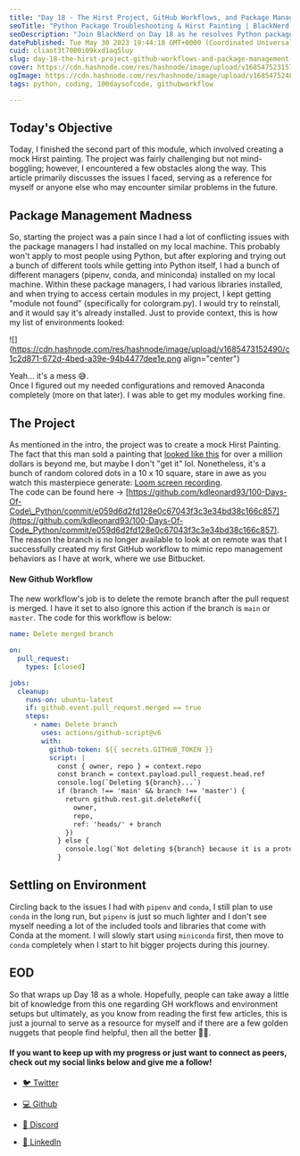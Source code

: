 ```yaml
---
title: "Day 18 - The Hirst Project, GitHub Workflows, and Package Management Woes"
seoTitle: "Python Package Troubleshooting & Hirst Painting | BlackNerd's Journey"
seoDescription: "Join BlackNerd on Day 18 as he resolves Python package issues, creates a Hirst mockup, and improves his GitHub workflow."
datePublished: Tue May 30 2023 19:44:18 GMT+0000 (Coordinated Universal Time)
cuid: cliaot3t7000i09kxd1aq5luy
slug: day-18-the-hirst-project-github-workflows-and-package-management-woes
cover: https://cdn.hashnode.com/res/hashnode/image/upload/v1685475231574/cc70d025-addf-4d3d-9a22-dd10e3a2fba4.png
ogImage: https://cdn.hashnode.com/res/hashnode/image/upload/v1685475248243/ef9961cd-e932-409f-8cf7-7687d07b3aae.png
tags: python, coding, 100daysofcode, githubworkflow

---
```


## Today's Objective

Today, I finished the second part of this module, which involved creating a mock Hirst painting. The project was fairly challenging but not mind-boggling; however, I encountered a few obstacles along the way. This article primarily discusses the issues I faced, serving as a reference for myself or anyone else who may encounter similar problems in the future.

## Package Management Madness

So, starting the project was a pain since I had a lot of conflicting issues with the package managers I had installed on my local machine. This probably won't apply to most people using Python, but after exploring and trying out a bunch of different tools while getting into Python itself, I had a bunch of different managers (pipenv, conda, and miniconda) installed on my local machine. Within these package managers, I had various libraries installed, and when trying to access certain modules in my project, I kept getting "module not found" (specifically for colorgram.py). I would try to reinstall, and it would say it's already installed. Just to provide context, this is how my list of environments looked:

![](https://cdn.hashnode.com/res/hashnode/image/upload/v1685473152490/c1c2d871-672d-4bed-a39e-94b4477dee1e.png align="center")

Yeah... it's a mess 😅.  
Once I figured out my needed configurations and removed Anaconda completely (more on that later). I was able to get my modules working fine.

## The Project

As mentioned in the intro, the project was to create a mock Hirst Painting. The fact that this man sold a painting that [looked like this](https://loom.com/i/a2e0869889f44be08422ec59114a78ca) for over a million dollars is beyond me, but maybe I don't "get it" lol. Nonetheless, it's a bunch of random colored dots in a 10 x 10 square, stare in awe as you watch this masterpiece generate: [Loom screen recording](https://www.loom.com/share/4866b8c88be7404b9b502e12749065d0).  
The code can be found here -&gt; [https://github.com/kdleonard93/100-Days-Of-Code\_Python/commit/e059d6d2fd128e0c67043f3c3e34bd38c166c857](https://github.com/kdleonard93/100-Days-Of-Code_Python/commit/e059d6d2fd128e0c67043f3c3e34bd38c166c857). The reason the branch is no longer available to look at on remote was that I successfully created my first GitHub workflow to mimic repo management behaviors as I have at work, where we use Bitbucket.

#### New Github Workflow

The new workflow's job is to delete the remote branch after the pull request is merged. I have it set to also ignore this action if the branch is `main` or `master`. The code for this workflow is below:

```yaml
name: Delete merged branch

on:
  pull_request:
    types: [closed]

jobs:
  cleanup:
    runs-on: ubuntu-latest
    if: github.event.pull_request.merged == true
    steps:
      - name: Delete branch
        uses: actions/github-script@v6
        with:
          github-token: ${{ secrets.GITHUB_TOKEN }}
          script: |
            const { owner, repo } = context.repo
            const branch = context.payload.pull_request.head.ref
            console.log(`Deleting ${branch}...`)
            if (branch !== 'main' && branch !== 'master') {
              return github.rest.git.deleteRef({
                owner,
                repo,
                ref: 'heads/' + branch
              })
            } else {
              console.log(`Not deleting ${branch} because it is a protected branch.`)
            }
```

## Settling on Environment

Circling back to the issues I had with `pipenv` and `conda`, I still plan to use `conda` in the long run, but `pipenv` is just so much lighter and I don't see myself needing a lot of the included tools and libraries that come with Conda at the moment. I will slowly start using `miniconda` first, then move to `conda` completely when I start to hit bigger projects during this journey.

## EOD

So that wraps up Day 18 as a whole. Hopefully, people can take away a little bit of knowledge from this one regarding GH workflows and environment setups but ultimately, as you know from reading the first few articles, this is just a journal to serve as a resource for myself and if there are a few golden nuggets that people find helpful, then all the better ✌🏾.

#### If you want to keep up with my progress or just want to connect as peers, check out my social links below and give me a follow!

* [🐦 Twitter](https://twitter.com/RingoMandingo93)
    
* [💻 Github](https://github.com/kdleonard93)
    
* [👾 Discord](https://discord.com/users/407639833146818570)
    
* [👔 LinkedIn](https://www.linkedin.com/in/kyle-leonard93/)